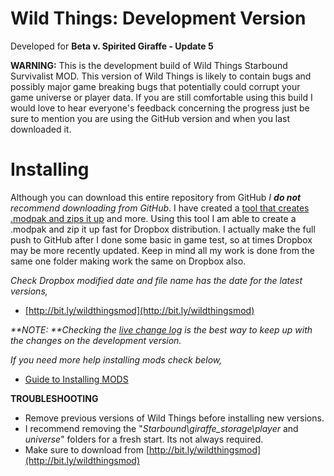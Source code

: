 Wild Things: Development Version
==========
Developed for **Beta v. Spirited Giraffe - Update 5**

**WARNING:** This is the development build of Wild Things Starbound Survivalist MOD. This version of Wild Things is likely to contain bugs and possibly major game breaking 
bugs that potentially could corrupt your game universe or player data. If you are still comfortable using this build I would love to hear everyone's feedback concerning 
the progress just be sure to mention you are using the GitHub version and when you last downloaded it.

Installing
==========
Although you can download this entire repository from GitHub _I **do not** recommend downloading from GitHub_. I have created a [tool that creates .modpak and zips it up](http://community.playstarbound.com/threads/mod-distributor-batch-file.98289/) and more. Using this tool 
I am able to create a .modpak and zip it up fast for Dropbox distribution. I actually make the full push to GitHub after I done some basic in game test, so at times Dropbox may be more recently updated. Keep in mind all my work is done from the same one folder making work the same on Dropbox also. 

_Check Dropbox modified date and file name has the date for the latest versions,_
 - [http://bit.ly/wildthingsmod](http://bit.ly/wildthingsmod)

_**NOTE: **Checking the [live change log](https://docs.google.com/document/d/1hN_bAlULf0RDpMcpPWDsnuX-pAfdLkP0sU2qjAb1csY/edit) is the best way to keep up with the changes on the development version._

_If you need more help installing mods check below,_
 - [Guide to Installing MODS](http://community.playstarbound.com/threads/guide-to-installing-mods-v-1-2.89072/)

**TROUBLESHOOTING**
 - Remove previous versions of Wild Things before installing new versions.
 - I recommend removing the "_Starbound\giraffe_storage\player_ and _universe_" folders for a fresh start. Its not always required.
 - Make sure to download from [http://bit.ly/wildthingsmod](http://bit.ly/wildthingsmod)